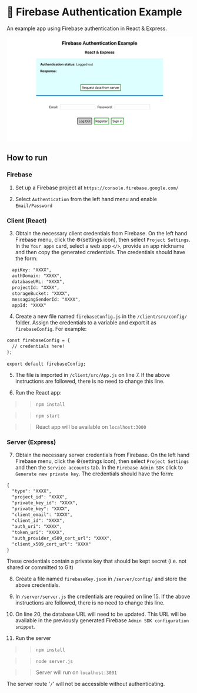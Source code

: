 # 🔑 Firebase Authentication Example

An example app using Firebase authentication in React & Express.

![app screenshot](screenshot.png)

## How to run

### Firebase

1. Set up a Firebase project at `https://console.firebase.google.com/`

2. Select `Authentication` from the left hand menu and enable `Email/Password`

### Client (React)

3.  Obtain the necessary client credentials from Firebase. On the left hand Firebase menu, click the ⚙️(settings icon), then select `Project Settings`. In the `Your apps` card, select a web app `</>`, provide an app nickname and then copy the generated credentials. The credentials should have the form:

```
  apiKey: "XXXX",
  authDomain: "XXXX",
  databaseURL: "XXXX",
  projectId: "XXXX",
  storageBucket: "XXXX",
  messagingSenderId: "XXXX",
  appId: "XXXX"
```

4. Create a new file named `firebaseConfig.js` in the `/client/src/config/` folder. Assign the credentials to a variable and export it as `firebaseConfig`. For example:

```
const firebaseConfig = {
  // credentials here!
};

export default firebaseConfig;
```

5. The file is imported in `/client/src/App.js` on line 7. If the above instructions are followed, there is no need to change this line.

6. Run the React app:

> > `npm install`

> > `npm start`

> > React app will be available on `localhost:3000`

### Server (Express)

7. Obtain the necessary server credentials from Firebase. On the left hand Firebase menu, click the ⚙️(settings icon), then select `Project Settings` and then the `Service accounts` tab. In the `Firebase Admin SDK` click to `Generate new private key`. The credentials should have the form:

```
{
  "type": "XXXX",
  "project_id": "XXXX",
  "private_key_id": "XXXX",
  "private_key": "XXXX",
  "client_email": "XXXX",
  "client_id": "XXXX",
  "auth_uri": "XXXX",
  "token_uri": "XXXX",
  "auth_provider_x509_cert_url": "XXXX",
  "client_x509_cert_url": "XXXX"
}
```

These credentials contain a private key that should be kept secret (i.e. not shared or committed to Git)

8. Create a file named `firebaseKey.json` in `/server/config/` and store the above credentials.

9. In `/server/server.js` the credentials are required on line 15. If the above instructions are followed, there is no need to change this line.

10. On line 20, the database URL will need to be updated. This URL will be available in the previously generated Firebase `Admin SDK configuration snippet`.

11. Run the server

> > `npm install`

> > `node server.js`

> > Server will run on `localhost:3001`

The server route '`/`' will not be accessible without authenticating.
